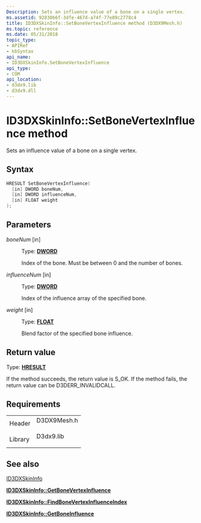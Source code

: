 ```yaml
---
Description: Sets an influence value of a bone on a single vertex.
ms.assetid: 9283866f-3dfe-467d-a74f-77e89c2778c4
title: ID3DXSkinInfo::SetBoneVertexInfluence method (D3DX9Mesh.h)
ms.topic: reference
ms.date: 05/31/2018
topic_type: 
- APIRef
- kbSyntax
api_name: 
- ID3DXSkinInfo.SetBoneVertexInfluence
api_type: 
- COM
api_location: 
- d3dx9.lib
- d3dx9.dll
---
```


# ID3DXSkinInfo::SetBoneVertexInfluence method

Sets an influence value of a bone on a single vertex.

## Syntax


```C++
HRESULT SetBoneVertexInfluence(
  [in] DWORD boneNum,
  [in] DWORD influenceNum,
  [in] FLOAT weight
);
```



## Parameters

<dl> <dt>

*boneNum* \[in\]
</dt> <dd>

Type: **[**DWORD**](../winprog/windows-data-types.md)**

Index of the bone. Must be between 0 and the number of bones.

</dd> <dt>

*influenceNum* \[in\]
</dt> <dd>

Type: **[**DWORD**](../winprog/windows-data-types.md)**

Index of the influence array of the specified bone.

</dd> <dt>

*weight* \[in\]
</dt> <dd>

Type: **[**FLOAT**](../winprog/windows-data-types.md)**

Blend factor of the specified bone influence.

</dd> </dl>

## Return value

Type: **[**HRESULT**](https://msdn.microsoft.com/library/Bb401631(v=MSDN.10).aspx)**

If the method succeeds, the return value is S\_OK. If the method fails, the return value can be D3DERR\_INVALIDCALL.

## Requirements



|                    |                                                                                        |
|--------------------|----------------------------------------------------------------------------------------|
| Header<br/>  | <dl> <dt>D3DX9Mesh.h</dt> </dl> |
| Library<br/> | <dl> <dt>D3dx9.lib</dt> </dl>   |



## See also

<dl> <dt>

[ID3DXSkinInfo](id3dxskininfo.md)
</dt> <dt>

[**ID3DXSkinInfo::GetBoneVertexInfluence**](id3dxskininfo--getbonevertexinfluence.md)
</dt> <dt>

[**ID3DXSkinInfo::FindBoneVertexInfluenceIndex**](id3dxskininfo--findbonevertexinfluenceindex.md)
</dt> <dt>

[**ID3DXSkinInfo::GetBoneInfluence**](id3dxskininfo--getboneinfluence.md)
</dt> </dl>

 

 